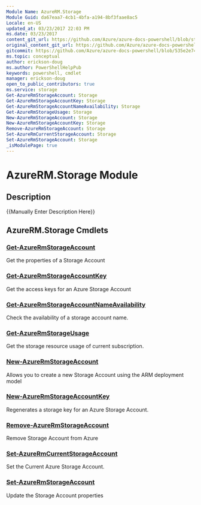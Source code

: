 ```yaml
---
Module Name: AzureRM.Storage
Module Guid: da67eaa7-4cb1-4bfa-a194-8bf3faae8ac5
Locale: en-US
updated_at: 03/23/2017 22:03 PM
ms.date: 03/23/2017
content_git_url: https://github.com/Azure/azure-docs-powershell/blob/staging/azureps-cmdlets-docs/ResourceManager/AzureRM.Storage/v1.1.3/AzureRM.Storage.md
original_content_git_url: https://github.com/Azure/azure-docs-powershell/blob/staging/azureps-cmdlets-docs/ResourceManager/AzureRM.Storage/v1.1.3/AzureRM.Storage.md
gitcommit: https://github.com/Azure/azure-docs-powershell/blob/535e2e74f053db46eadf4681f4a95ece9f189378
ms.topic: conceptual
author: erickson-doug
ms.author: PowerShellHelpPub
keywords: powershell, cmdlet
manager: erickson-doug
open_to_public_contributors: true
ms.service: storage
Get-AzureRmStorageAccount: Storage
Get-AzureRmStorageAccountKey: Storage
Get-AzureRmStorageAccountNameAvailability: Storage
Get-AzureRmStorageUsage: Storage
New-AzureRmStorageAccount: Storage
New-AzureRmStorageAccountKey: Storage
Remove-AzureRmStorageAccount: Storage
Set-AzureRmCurrentStorageAccount: Storage
Set-AzureRmStorageAccount: Storage
_isModulePage: true
---
```


# AzureRM.Storage Module
## Description
{{Manually Enter Description Here}}

## AzureRM.Storage Cmdlets
### [Get-AzureRmStorageAccount](Get-AzureRmStorageAccount.md)
Get the properties of a Storage Account

### [Get-AzureRmStorageAccountKey](Get-AzureRmStorageAccountKey.md)
Get the access keys for an Azure Storage Account

### [Get-AzureRmStorageAccountNameAvailability](Get-AzureRmStorageAccountNameAvailability.md)
Check the availability of a storage account name.

### [Get-AzureRmStorageUsage](Get-AzureRmStorageUsage.md)
Get the storage resource usage of current subscription.

### [New-AzureRmStorageAccount](New-AzureRmStorageAccount.md)
Allows you to create a new Storage Account using the ARM deployment model

### [New-AzureRmStorageAccountKey](New-AzureRmStorageAccountKey.md)
Regenerates a storage key for an Azure Storage Account.

### [Remove-AzureRmStorageAccount](Remove-AzureRmStorageAccount.md)
Remove Storage Account from Azure

### [Set-AzureRmCurrentStorageAccount](Set-AzureRmCurrentStorageAccount.md)
Set the Current Azure Storage Account.

### [Set-AzureRmStorageAccount](Set-AzureRmStorageAccount.md)
Update the Storage Account properties


